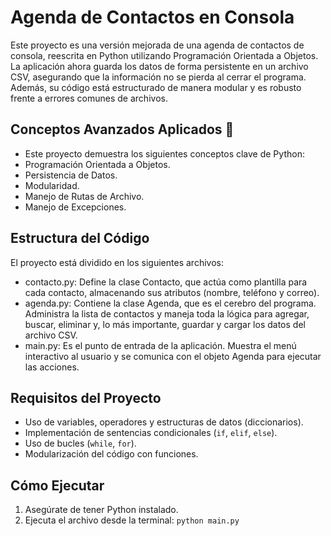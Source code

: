 # Agenda de Contactos en Consola
Este proyecto es una versión mejorada de una agenda de contactos de consola, reescrita en Python utilizando Programación Orientada a Objetos.
La aplicación ahora guarda los datos de forma persistente en un archivo CSV, asegurando que la información no se pierda al cerrar el programa. Además, su código está estructurado de manera modular y es robusto frente a errores comunes de archivos.

## Conceptos Avanzados Aplicados 🚀
- Este proyecto demuestra los siguientes conceptos clave de Python:
- Programación Orientada a Objetos.
- Persistencia de Datos.
- Modularidad.
- Manejo de Rutas de Archivo.
- Manejo de Excepciones.

## Estructura del Código
El proyecto está dividido en los siguientes archivos:
- contacto.py: Define la clase Contacto, que actúa como plantilla para cada contacto, almacenando sus atributos (nombre, teléfono y correo).
- agenda.py: Contiene la clase Agenda, que es el cerebro del programa. Administra la lista de contactos y maneja toda la lógica para agregar, buscar, eliminar y, lo más importante, guardar y cargar los datos del archivo CSV.
- main.py: Es el punto de entrada de la aplicación. Muestra el menú interactivo al usuario y se comunica con el objeto Agenda para ejecutar las acciones.

## Requisitos del Proyecto
- Uso de variables, operadores y estructuras de datos (diccionarios).
- Implementación de sentencias condicionales (`if`, `elif`, `else`).
- Uso de bucles (`while`, `for`).
- Modularización del código con funciones.

## Cómo Ejecutar
1. Asegúrate de tener Python instalado.
2. Ejecuta el archivo desde la terminal:
   `python main.py`